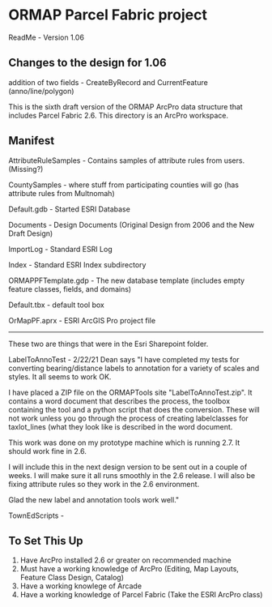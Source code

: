 # ORMAP Parcel Fabric project

ReadMe - Version 1.06 

## Changes to the design for 1.06 

addition of two fields - CreateByRecord and CurrentFeature (anno/line/polygon) 

This is the sixth draft version of the ORMAP ArcPro data structure that includes Parcel Fabric 2.6.  This directory is an ArcPro workspace. 

## Manifest

AttributeRuleSamples - Contains samples of attribute rules from users. (Missing?)

CountySamples - where stuff from participating counties will go (has attribute rules from Multnomah) 

Default.gdb - Started ESRI Database 

Documents - Design Documents (Original Design from 2006 and the New Draft Design) 

ImportLog - Standard ESRI Log 

Index - Standard ESRI Index subdirectory 

ORMAPPFTemplate.gdp - The new database template (includes empty feature classes, fields, and domains) 

Default.tbx - default tool box 

OrMapPF.aprx - ESRI ArcGIS Pro project file 


----
These two are things that were in the Esri Sharepoint folder.

LabelToAnnoTest - 2/22/21 Dean says "I have completed my tests for converting bearing/distance labels to annotation for a variety of scales and styles.  It all seems to work OK.   

I have placed a ZIP file on the ORMAPTools site "LabelToAnnoTest.zip". It contains a word document that describes the process, the toolbox containing the tool and a python script that does the conversion.  These will not work unless you go through the process of creating  labelclasses for taxlot_lines (what they look like is described in the word document. 

This work was done on my prototype machine which is running 2.7.  It should work fine in 2.6. 

I will include this in the next design version to be sent out in a couple of weeks.  I will make sure it all runs smoothly in the 2.6 release.  I will also be fixing attribute rules so they work in the 2.6 environment. 

Glad the new label and annotation tools work well."


TownEdScripts - 

## To Set This Up

1. Have ArcPro installed 2.6 or greater on recommended machine
2. Must have a working knowledge of ArcPro (Editing, Map Layouts, Feature Class Design, Catalog) 
3. Have a working knowlege of Arcade 
4. Have a working knowledge of Parcel Fabric (Take the ESRI ArcPro class) 

 
